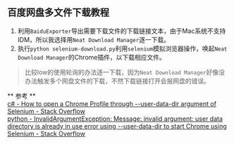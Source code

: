 ## 百度网盘多文件下载教程

1. 利用`BaiduExporter`导出需要下载文件的下载链接文本，由于Mac系统不支持IDM，所以我选择用`Neat Download Manager`逐一下载。
2. 执行` python selenium-download.py `利用`selenium`模拟浏览器操作，唤起`Neat Download Manager`的Chrome插件，以下载相应文件。


> 比较low的使用轮询的办法逐一下载，因为`Neat Download Manager`好像没办法触发多个网盘文件的下载，不然下载链接打开会报网盘的错误。


** 参考 **  
[c\# \- How to open a Chrome Profile through \-\-user\-data\-dir argument of Selenium \- Stack Overflow](https://stackoverflow.com/questions/50635087/how-to-open-a-chrome-profile-through-user-data-dir-argument-of-selenium/50637211#50637211)  
[python \- InvalidArgumentException: Message: invalid argument: user data directory is already in use error using \-\-user\-data\-dir to start Chrome using Selenium \- Stack Overflow](https://stackoverflow.com/questions/59987080/invalidargumentexception-message-invalid-argument-user-data-directory-is-alre)

